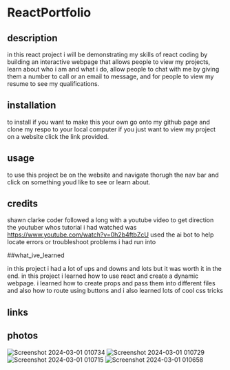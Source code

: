 # ReactPortfolio

## description

in this react project i will be demonstrating my skills of react coding by building an interactive webpage that allows people to view my projects, learn about who i am and what i do, allow people to chat with me by giving them a number to call or an email to message, and for people to view my resume to see my qualifications.

## installation

to install if you want to make this your own go onto my github page and clone my respo to your local computer if you just want to view my project on a website click the link provided.

## usage

to use this project be on the website and navigate thorugh the nav bar and click on something youd like to see or learn about.

## credits
shawn clarke coder
followed a long with a youtube video to get direction 
the youtuber whos tutorial i had watched was https://www.youtube.com/watch?v=0h2b4ftbZcU
used the ai bot to help locate errors or troubleshoot problems i had run into 

##what_ive_learned

in this project i had a lot of ups and downs and lots but it was worth it in the end. in this project i learned how to use react and create a dynamic webpage. i learned how to create props and pass them into different files and also how to route using buttons and i also learned lots of cool css tricks


## links



## photos
![Screenshot 2024-03-01 010734](https://github.com/Shawnclarke21/react_portfolio/assets/139307719/967a74ed-93bb-434d-99a7-e7bc6f8dfe74)
![Screenshot 2024-03-01 010729](https://github.com/Shawnclarke21/react_portfolio/assets/139307719/18f39538-3a38-49e8-a001-f3dd82909be8)
![Screenshot 2024-03-01 010715](https://github.com/Shawnclarke21/react_portfolio/assets/139307719/f6a04722-b995-45df-9718-3537c31fc6a8)
![Screenshot 2024-03-01 010658](https://github.com/Shawnclarke21/react_portfolio/assets/139307719/b596c237-ffed-4168-b6e2-a20ced8ce846)
